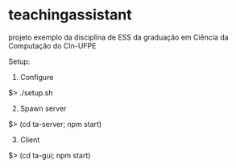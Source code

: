 # teachingassistant
projeto exemplo da disciplina de ESS da graduação em Ciência da Computação do CIn-UFPE

Setup:

1. Configure

  $> ./setup.sh
  
2. Spawn server

  $> (cd ta-server; npm start)

3. Client

  $> (cd ta-gui; npm start)
